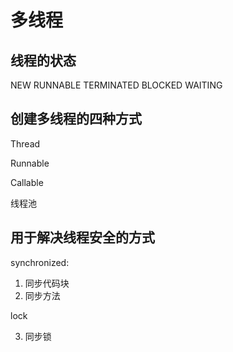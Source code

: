 # 多线程

## 线程的状态

NEW   RUNNABLE   TERMINATED BLOCKED WAITING 



## 创建多线程的四种方式

Thread

Runnable

Callable

线程池

## 用于解决线程安全的方式

synchronized:

1. 同步代码块
2. 同步方法

lock

3. 同步锁